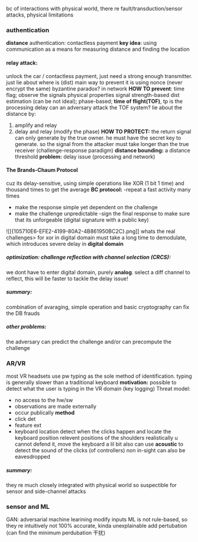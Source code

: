 bc of interactions with physical world, there re fault/transduction/sensor attacks, physical limitations
### authentication
**distance** authentication: contactless payment
**key idea**: using communication as a means for measuring distance and finding the location
#### relay attack: 
unlock the car / contactless payment, just need a strong enough transmitter. just lie about where is (dist)
main way to prevent it is using nonce (never encrypt the same)
byzantine paradox? in network
**HOW TO prevent**: time flag; observe the signals physical properties
signal strength-based dist estimation (can be not ideal); phase-based; **time of flight(TOF)**, tp is the processing delay
can an adversary attack the TOF system?
lie about the distance by:
1. amplify and relay
2. delay and relay (modify the phase)
**HOW TO PROTECT:** the return signal can only generate by the true owner. he must have the secret key to generate. so the signal from the attacker must take longer than the true receiver (challenge-response paradigm)
**distance bounding:** a distance threshold
**problem:** delay issue (processing and network)
#### The Brands-Chaum Protocol
cuz its delay-sensitive, using simple operations like XOR (1 bit 1 time) and thousand times to get the average 
**BC protocol:**
-repeat a fast activity many times
- make the response simple yet dependent on the challenge
- make the challenge unpredictable
-sign the final response to make sure that its unforgeable (digital signature with a public key)

![[{105710E6-EFE2-4199-80A2-4B861950BC2C}.png]]
whats the real challenges>
for xor in digital domain must take a long time to demodulate, which introduces severe delay in **digital domain**
##### optimization: challenge reflection with channel selection (CRCS):
we dont have to enter digital domain, purely **analog**. select a diff channel to reflect, this will be faster to tackle the delay issue!
##### **summary:**
combination of avaraging, simple operation and basic cryptography can fix the DB frauds
##### other problems:
the adversary can predict the challenge and/or can precompute the challenge
### AR/VR
most VR headsets use pw typing as the sole method of identification. typing is generally slower than a traditional keyboard 
**motivation:** possible to detect what the user is typing in the VR domain (key logging)
Threat model:
- no access to the hw/sw
- observations are made externally
- occur publically
**method**
- click det
- feature ext
- keyboard location
detect when the clicks happen and locate the keyboard position
relevent positions of the shoulders
realistically u cannot defend it, move the keyboard a lil bit
also can use **acoustic** to detect the sound of the clicks (of controllers) non in-sight can also be eavesdropped
##### summary:
they re much closely integrated with physical world so suspectible for sensor and side-channel attacks
### sensor and ML
GAN: adversarial machine learining
modify inputs
ML is not rule-based, so they re intuitively not 100% accurate, kinda unexplainable
add pertubation (can find the minimum perdubation 干扰)